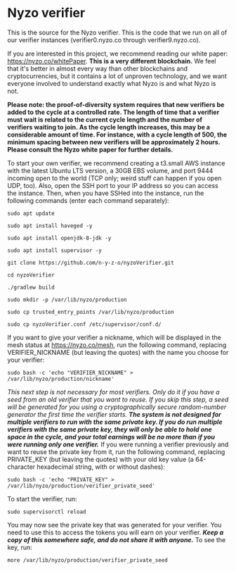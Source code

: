# Nyzo verifier

This is the source for the Nyzo verifier. This is the code that we run on all of our verifier instances (verifier0.nyzo.co through verifier9.nyzo.co).

If you are interested in this project, we recommend reading our white paper: https://nyzo.co/whitePaper. **This is a very different blockchain.** We feel that it's better in almost every way than other blockchains and cryptocurrencies, but it contains a lot of unproven technology, and we want everyone involved to understand exactly what Nyzo is and what Nyzo is not.

**Please note: the proof-of-diversity system requires that new verifiers be added to the cycle at a controlled rate. The length of time that a verifier must wait is related to the current cycle length and the number of verifiers waiting to join. As the cycle length increases, this may be a considerable amount of time. For instance, with a cycle length of 500, the minimum spacing between new verifiers will be approximately 2 hours. Please consult the Nyzo white paper for further details.**

To start your own verifier, we recommend creating a t3.small AWS instance with the latest Ubuntu LTS version, a 30GB EBS volume, and port 9444 incoming open to the world (TCP only; weird stuff can happen if you open UDP, too). Also, open the SSH port to your IP address so you can access the instance. Then, when you have SSHed into the instance, run the following commands (enter each command separately):

```
sudo apt update
```

```
sudo apt install haveged -y
```

```
sudo apt install openjdk-8-jdk -y
```

```
sudo apt install supervisor -y
```

```
git clone https://github.com/n-y-z-o/nyzoVerifier.git
```

```
cd nyzoVerifier
```

```
./gradlew build
```

```
sudo mkdir -p /var/lib/nyzo/production
```

```
sudo cp trusted_entry_points /var/lib/nyzo/production
```

```
sudo cp nyzoVerifier.conf /etc/supervisor/conf.d/
```

If you want to give your verifier a nickname, which will be displayed in the mesh status at https://nyzo.co/mesh, run the following command, replacing VERIFIER_NICKNAME (but leaving the quotes) with the name you choose for your verifier:

```
sudo bash -c 'echo "VERIFIER_NICKNAME" > /var/lib/nyzo/production/nickname'
```

_This next step is not necessary for most verifiers. Only do it if you have a seed from an old verifier that you want to reuse. If you skip this step, a seed will be generated for you using a cryptographically secure random-number generator the first time the verifier starts._ **_The system is not designed for multiple verifiers to run with the same private key. If you do run multiple verifiers with the same private key, they will only be able to hold one space in the cycle, and your total earnings will be no more than if you were running only one verifier._** If you were running a verifier previously and want to reuse the private key from it, run the following command, replacing PRIVATE_KEY (but leaving the quotes) with your old key value (a 64-character hexadecimal string, with or without dashes):

```
sudo bash -c 'echo "PRIVATE_KEY" > /var/lib/nyzo/production/verifier_private_seed'
```

To start the verifier, run:

```
sudo supervisorctl reload
```

You may now see the private key that was generated for your verifier. You need to use this to access the tokens you will earn on your verifier. **_Keep a copy of this somewhere safe, and do not share it with anyone._** To see the key, run:

```
more /var/lib/nyzo/production/verifier_private_seed
```
